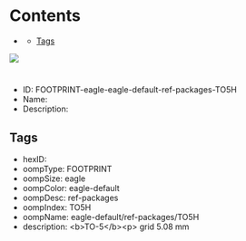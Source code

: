 



Contents
========

* [](#)
	* [Tags](#tags)
  
![][im]
# 

- ID: FOOTPRINT-eagle-eagle-default-ref-packages-TO5H
- Name: 
- Description: 

## Tags

- hexID: 
- oompType: FOOTPRINT
- oompSize: eagle
- oompColor: eagle-default
- oompDesc: ref-packages
- oompIndex: TO5H
- oompName: eagle-default/ref-packages/TO5H
- description: &lt;b&gt;TO-5&lt;/b&gt;&lt;p&gt;&#xD;
grid 5.08 mm



[im]: image.png
